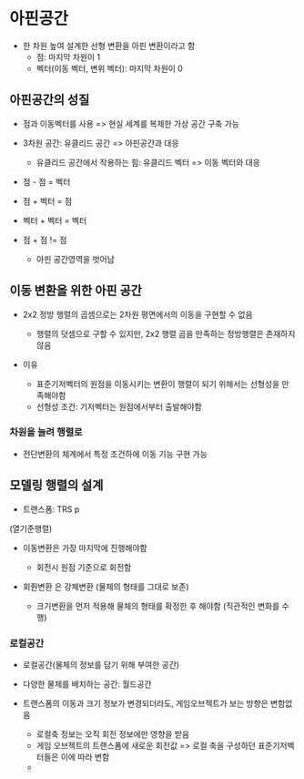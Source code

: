 # 아핀공간

- 한 차원 높여 설계한 선형 변환을 아핀 변환이라고 함
    - 점: 마지막 차원이 1
    - 벡터(이동 벡터, 변위 벡터): 마지막 차원이 0

## 아핀공간의 성질

- 점과 이동벡터를 사용 => 현실 세계를 복제한 가상 공간 구축 가능

- 3차원 공간: 유클리드 공간         => 아핀공간과 대응
    - 유클리드 공간에서 작용하는 힘: 유클리드 벡터   => 이동 벡터와 대응

- 점 - 점 = 벡터 
- 점 + 벡터 = 점 
- 벡터 + 벡터 = 벡터 
- 점 + 점 != 점
    - 아핀 공간영역을 벗어남


## 이동 변환을 위한 아핀 공간 

- 2x2 정방 행렬의 곱셈으로는 2차원 평면에서의 이동을 구현할 수 없음 
    - 행렬의 덧셈으로 구할 수 있지만, 2x2 행렬 곱을 만족하는 정방행렬은 존재하지 않음 

- 이유
    - 표준기저벡터의 원점을 이동시키는 변환이 행렬이 되기 위해서는 선형성을 만족해야함
    - 선형성 조건: 기저벡터는 원점에서부터 출발해야함


### 차원을 늘려 행렬로 


- 전단변환의 체계에서 특정 조건하에 이동 기능 구현 가능

## 모델링 행렬의 설계 

- 트랜스폼: TRS p

(열기준행렬)

- 이동변환은 가장 마지막에 진행해야함   
    - 회전시 원점 기준으로 회전함 

- 회줜변환 은 강체변환 (물체의 형태를 그대로 보존) 
    - 크기변환을 먼저 적용해 물체의 형태를 확정한 후 해야함  (직관적인 변화를 수행)

### 로컬공간 

- 로컬공간(물체의 정보를 담기 위해 부여한 공간)

- 다양한 물체를 배치하는 공간: 월드공간 

- 트랜스폼의 이동과 크기 정보가 변경되더라도, 게임오브젝트가 보는 방향은 변함없음 
    - 로컬축 정보는 오직 회전 정보에만 영향을 받음 
    - 게임 오브젝트의 트랜스폼에 새로운 회전값 => 로컬 축을 구성하던 표준기저벡터들은 이에 따라 변함 
    -     

